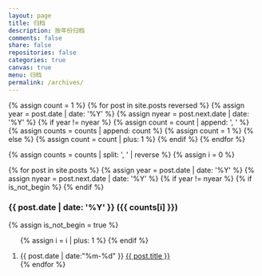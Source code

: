 ```yaml
---
layout: page
title: 归档
description: 按年份归档
comments: false
share: false
repositories: false
categories: true
canvas: true
menu: 归档
permalink: /archives/
---
```


<div>
{% assign count = 1 %}
{% for post in site.posts reversed %}
  {% assign year = post.date | date: '%Y' %}
  {% assign nyear = post.next.date | date: '%Y' %}
  {% if year != nyear %}
    {% assign count = count | append: ', ' %}
    {% assign counts = counts | append: count %}
    {% assign count = 1 %}
  {% else %}
    {% assign count = count | plus: 1 %}
  {% endif %}
{% endfor %}

{% assign counts = counts | split: ', ' | reverse %}
{% assign i = 0 %}

{% for post in site.posts %}
  {% assign year = post.date | date: '%Y' %}
  {% assign nyear = post.next.date | date: '%Y' %}
  {% if year != nyear %}
    {% if is_not_begin %}
      </ol>
    {% endif %}
    <h3>{{ post.date | date: '%Y' }} ({{ counts[i] }})</h3>
    {% assign is_not_begin = true %}
    <ol class="posts-list">
    {% assign i = i | plus: 1 %}
  {% endif %}
  <li class="posts-list-item">
    <span class="posts-list-meta">{{ post.date | date:"%m-%d" }}</span>
    <a class="posts-list-name" href="{{ site.url }}{{ post.url }}">{{ post.title }}</a>
  </li>
{% endfor %}
</ol>
</div>